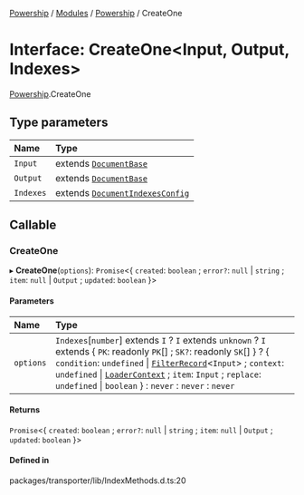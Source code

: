 [Powership](../README.md) / [Modules](../modules.md) / [Powership](../modules/Powership.md) / CreateOne

# Interface: CreateOne<Input, Output, Indexes\>

[Powership](../modules/Powership.md).CreateOne

## Type parameters

| Name | Type |
| :------ | :------ |
| `Input` | extends [`DocumentBase`](../modules/Powership.md#documentbase) |
| `Output` | extends [`DocumentBase`](../modules/Powership.md#documentbase) |
| `Indexes` | extends [`DocumentIndexesConfig`](Powership.DocumentIndexesConfig.md) |

## Callable

### CreateOne

▸ **CreateOne**(`options`): `Promise`<{ `created`: `boolean` ; `error?`: ``null`` \| `string` ; `item`: ``null`` \| `Output` ; `updated`: `boolean`  }\>

#### Parameters

| Name | Type |
| :------ | :------ |
| `options` | `Indexes`[`number`] extends `I` ? `I` extends `unknown` ? `I` extends { `PK`: readonly `PK`[] ; `SK?`: readonly `SK`[]  } ? { `condition`: `undefined` \| [`FilterRecord`](../modules/Powership.md#filterrecord)<`Input`\> ; `context`: `undefined` \| [`LoaderContext`](../modules/Powership.md#loadercontext) ; `item`: `Input` ; `replace`: `undefined` \| `boolean`  } : `never` : `never` : `never` |

#### Returns

`Promise`<{ `created`: `boolean` ; `error?`: ``null`` \| `string` ; `item`: ``null`` \| `Output` ; `updated`: `boolean`  }\>

#### Defined in

packages/transporter/lib/IndexMethods.d.ts:20
